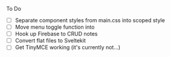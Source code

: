 To Do

- [ ] Separate component styles from main.css into scoped style
- [ ] Move menu toggle function into
- [ ] Hook up Firebase to CRUD notes
- [ ] Convert flat files to Sveltekit
- [ ] Get TinyMCE working (it's currently not...)
